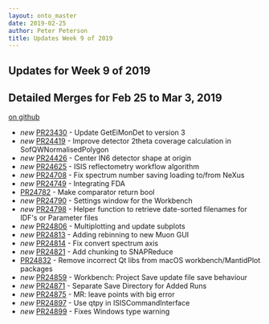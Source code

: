 ```yaml
---
layout: onto_master
date: 2019-02-25
author: Peter Peterson
title: Updates Week 9 of 2019
---
```

Updates for Week 9 of 2019
--------------------------

Detailed Merges for Feb 25 to Mar 3, 2019
-----------------------------------------
[on github](https://github.com/mantidproject/mantid/pulls?q=is%3Apr+merged%3A2019-02-26..2019-03-03)

* *new* [PR23430](https://github.com/mantidproject/mantid/pull/23430) - Update GetEiMonDet to version 3
* *new* [PR24419](https://github.com/mantidproject/mantid/pull/24419) - Improve detector 2theta coverage calculation in SofQWNormalisedPolygon
* *new* [PR24426](https://github.com/mantidproject/mantid/pull/24426) - Center IN6 detector shape at origin
* *new* [PR24625](https://github.com/mantidproject/mantid/pull/24625) - ISIS reflectometry workflow algorithm
* *new* [PR24708](https://github.com/mantidproject/mantid/pull/24708) - Fix spectrum number saving loading to/from NeXus
* *new* [PR24749](https://github.com/mantidproject/mantid/pull/24749) - Integrating FDA
* [PR24782](https://github.com/mantidproject/mantid/pull/24782) - Make comparator return bool
* *new* [PR24790](https://github.com/mantidproject/mantid/pull/24790) - Settings window for the Workbench
* *new* [PR24798](https://github.com/mantidproject/mantid/pull/24798) - Helper function to retrieve date-sorted filenames for IDF's or Parameter files
* *new* [PR24806](https://github.com/mantidproject/mantid/pull/24806) - Multiplotting and update subplots
* *new* [PR24813](https://github.com/mantidproject/mantid/pull/24813) - Adding rebinning to new Muon GUI
* *new* [PR24814](https://github.com/mantidproject/mantid/pull/24814) - Fix convert spectrum axis
* *new* [PR24821](https://github.com/mantidproject/mantid/pull/24821) - Add chunking to SNAPReduce
* [PR24832](https://github.com/mantidproject/mantid/pull/24832) - Remove incorrect Qt libs from macOS workbench/MantidPlot packages
* *new* [PR24859](https://github.com/mantidproject/mantid/pull/24859) - Workbench: Project Save update file save behaviour
* *new* [PR24871](https://github.com/mantidproject/mantid/pull/24871) - Separate Save Directory for Added Runs
* *new* [PR24875](https://github.com/mantidproject/mantid/pull/24875) - MR: leave points with big error
* *new* [PR24897](https://github.com/mantidproject/mantid/pull/24897) - Use qtpy in ISISCommandInterface
* *new* [PR24899](https://github.com/mantidproject/mantid/pull/24899) - Fixes Windows type warning
